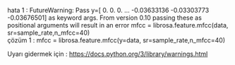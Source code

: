 
hata 1 : FutureWarning: Pass y=[ 0.          0.          0.         ... -0.03633136 -0.03303773 -0.03676501] as keyword args.
From version 0.10 passing these as positional arguments will result in an error mfcc = librosa.feature.mfcc(data, sr=sample_rate,n_mfcc=40)  
çözüm 1 : mfcc = librosa.feature.mfcc(y=data, sr=sample_rate,n_mfcc=40)  

Uyarı gidermek için : https://docs.python.org/3/library/warnings.html